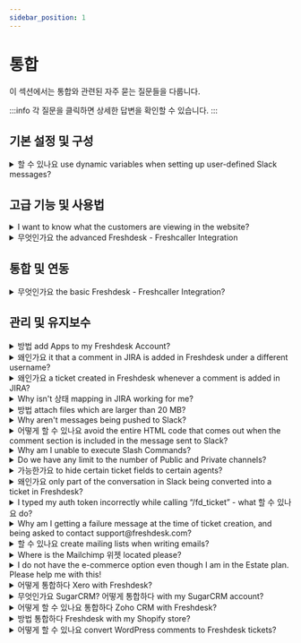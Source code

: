 ```yaml
---
sidebar_position: 1
---
```


# 통합

이 섹션에서는 통합와 관련된 자주 묻는 질문들을 다룹니다.

:::info
각 질문을 클릭하면 상세한 답변을 확인할 수 있습니다.
:::


## 기본 설정 및 구성

<details>
<summary>할 수 있나요 use dynamic variables when setting up user-defined Slack messages?</summary>

<p ><span style={{ fontSize: "16px" }}>Yes, this is possible- however, please use the following variables for ticket description, last public note, and last private note so that only the text content of the description and notes is sent to Slack; otherwise, the <strong>HTML tags </strong>will get pushed to slack as well.</span></p><ul><li ><span style={{ fontSize: "16px" }}></span><span style={{ fontSize: "16px" }}>Use `{{ticket.description_text}}` in place of {{ticket.description}</span></li><li ><span style={{ fontSize: "16px" }}></span><span style={{ fontSize: "16px" }}>Use `{{ticket.latest_public_comment_text}}` in place of `{{ticket.latest_public_comment}}`</span><span style={{ fontSize: "16px" }}></span><span style={{ fontSize: "16px" }}></span></li><li ><span style={{ fontSize: "16px" }}>Use `{{ticket.latest_private_comment_text}}` in place of `{{ticket.latest_private_comment}}`</span></li></ul>

</details>


## 고급 기능 및 사용법

<details>
<summary>I want to know what the customers are viewing in the website?</summary>

<p>With the Freshmarketer integration, you can now view customer sessions on every ticket generated in Freshdesk. A session replay is a recording of the customer’s journey on a website or within a web application.</p><p><br /></p><p>Benefits of this Session replay integration:</p><p><br /></p><ul><li dir="ltr"><p>Get context about the issue that the customer has been facing, without having to ask them to elaborate the issue. For e.g. If a customer has been facing trouble with routing emails, you can look at the session replay and understand what went wrong.</p></li><li dir="ltr"><p>Lesser email threads leading to decrease in resolution time.</p></li><li dir="ltr"><p>Understand which part of your website/product is confusing to the customer. </p></li><li dir="ltr"><p>Reduces the need to ask customers for screenshots. Instead replay the sessions. </p></li><li dir="ltr"><p>Identify the solution articles visited by the customer to make sure that the support agent does not suggest the same. </p></li></ul><p><br /></p><p>Please refer this <a href="https://support.freshdesk.com/support/solutions/articles/235353-how-to-integrate-freshmarketer-s-session-replay-with-freshdesk-" target="_blank" rel="noreferrer noopener">link</a> for more details.</p><p><br /></p>

</details>

<details>
<summary>무엇인가요 the advanced Freshdesk - Freshcaller Integration</summary>

<p><span>Apart from attending your calls, providing post-call support by converting calls into tickets within Freshdesk, the advanced Freshdesk - Freshcaller integration also helps you <strong>manage your calls within your Freshdesk account </strong>without having to switch tabs to go to your Freshcaller account. </span></p>

</details>


## 통합 및 연동

<details>
<summary>무엇인가요 the basic Freshdesk - Freshcaller Integration?</summary>

<p>The basic Freshdesk - Freshcaller integration helps you convert the calls you manage within your Freshcaller account as tickets in Freshdesk. You can follow-up on your calls, i.e, provide post-call support via Freshdesk and also document them for future context. </p><p><br /></p>

</details>


## 관리 및 유지보수

<details>
<summary>방법 add Apps to my Freshdesk Account?</summary>

<p><span dir="ltr" style={{ fontSize: "16px" }}>You can add apps to your Freshdesk account from the Freshdesk Apps Gallery. <span dir="ltr" style={{ fontSize: "16px" }}>Based on an app's complexity and the availability of its features, it is either free or comes with a charge.</span></span></p><p><br /></p><p><span dir="ltr" style={{ fontSize: "16px" }}>To install an app,</span></p><p><br /></p><ul><li><span dir="ltr" style={{ fontSize: "16px" }}>Go to &nbsp;<strong dir="ltr">Admin&nbsp;</strong>&gt;<strong dir="ltr">&nbsp;Support Operations&nbsp;</strong>&gt;<strong dir="ltr">&nbsp;Apps</strong> &gt;<strong dir="ltr">&nbsp;Marketplace</strong></span></li><li><span dir="ltr" style={{ fontSize: "16px" }}>Search for the app you wish to add and click <strong dir="ltr">Install.</strong></span></li><li><span dir="ltr" style={{ fontSize: "16px" }}>Under <strong dir="ltr">Settings,&nbsp;</strong>configure your <strong>Freshdesk</strong><strong dir="ltr">Domain URL&nbsp;</strong>and <strong dir="ltr">API Key.</strong></span></li></ul><p></p><p><strong dir="ltr"><br /></strong></p><p><strong dir="ltr"><img src="#" style={{ width: "684px" }} class="fr-fic fr-fil fr-dib fr-bordered" /></strong></p><p><br /></p><p dir="ltr"><span dir="ltr" style={{ fontSize: "16px" }}>Your Freshdesk URL will be in the format <span style={{ color: "rgb(44, 130, 201)" }}>&lt;<a dir="ltr" href="//yourcompanyname.freshdesk.com">yourcompanyname&gt;.freshdesk.com</a></span>. You can fetch the URL from your address bar.</span></p><p dir="ltr"><br /></p><p dir="ltr"><img src="#" style={{ width: "684px" }} class="fr-fic fr-fil fr-dib fr-bordered" /></p><p dir="ltr"><br /><span dir="ltr" style={{ fontSize: "16px" }}>To fetch your API Key,</span></p><p dir="ltr" style={{ fontSize: "16px" }}><span style={{ fontSize: "16px" }}><br /></span></p><p dir="ltr" style={{ fontSize: "16px" }}><span style={{ fontSize: "16px" }}>Go to <strong>Profile icon&nbsp;</strong>&gt;<strong>&nbsp;Profile settings</strong> &gt;<strong>&nbsp;Your API Key</strong></span></p><p dir="ltr"><br /></p><p dir="ltr"><strong dir="ltr"><img src="#" style={{ width: "684px" }} class="fr-fic fr-fil fr-dib fr-bordered" /></strong><br /></p><p><span dir="ltr" style={{ fontSize: "16px" }}><strong dir="ltr"><br /></strong></span></p>

</details>

<details>
<summary>왜인가요 it that a comment in JIRA is added in Freshdesk under a different username?</summary>

<p ><span rel="tempredactor" style={{ fontSize: "16px" }}>When a user posts a comment in JIRA, an equivalent account is created in Freshdesk with one's JIRA email and the note is added to the Freshdesk ticket. </span></p><p ><br /></p><p ><span rel="tempredactor" style={{ fontSize: "16px" }}>If the email address of the user is <strong>hidden</strong> in JIRA settings, the JIRA integration in your helpdesk will not be able to fetch it, and so a generic one will be used.</span></p><p ><br /></p><p ><span rel="tempredactor" style={{ fontSize: "16px" }}><br /></span></p><p><br /></p>

</details>

<details>
<summary>왜인가요 a ticket created in Freshdesk whenever a comment is added in JIRA?</summary>

<p ><span style={{ fontSize: "16px" }}>This usually happens when you configure notifications in JIRA and it is linked to one of the support addresses configured in Freshdesk. </span></p><p ><br /></p><p ><span style={{ fontSize: "16px" }}>You can just remove the support email address from the <strong>notification settings </strong>within JIRA to prevent this.</span></p>

</details>

<details>
<summary>Why isn't 상태 mapping in JIRA working for me?</summary>

<p>To understand why the status mapping in JIRA is not working,<br /><br />1. Navigate to <strong dir="ltr">Admin -&gt; Support Operations -&gt; Apps -&gt; JIRA Plus app settings -&gt; General Settings</strong> to check how the status sync between JIRA and Freshdesk is setup.<br /><br /><img src="#" style={{ width: "auto" }} class="fr-fic fr-fil fr-dib" /></p><p><br /></p><p style={{ boxSizing: "border-box", marginBottom: "0px", marginLeft: "0px", fontSize: "inherit", lineHeight: "1.6", wordBreak: "normal", overflowWrap: "break-word" }}>2. Also, verify how your custom statuses on Freshdesk is mapped to the issue status on Jira<br /><br /><img src="#" style={{ width: "auto" }} class="fr-fic fr-fil fr-dib" /></p><p style={{ boxSizing: "border-box", marginBottom: "0px", marginLeft: "0px", fontSize: "inherit", lineHeight: "1.6", wordBreak: "normal", overflowWrap: "break-word" }}><br /></p><p><br /></p>

</details>

<details>
<summary>방법 attach files which are larger than 20 MB?</summary>

<p>Freshdesk has many 3rd party integrations like Dropbox or OneDrive with which agents/customers can use to send files larger than 20 MB. To set up the integrations with Google Drive, refer to <a href="https://support.freshdesk.com/solution/articles/232355-the-google-drive-app" target="_blank" rel="noreferrer noopener">this article</a> and for Dropbox, you can click <a href="https://support.freshdesk.com/support/solutions/articles/55359-the-dropbox-app" target="_blank" rel="noreferrer noopener">here</a>.</p><p><br /></p>

</details>

<details>
<summary>Why aren't messages being pushed to Slack?</summary>

<p><span style={{ fontSize: "16px" }}>Please check if the corresponding channel is configured under <strong dir="ltr">Admin -&gt; Support Operations -&gt; Apps -&gt; Slack -&gt; Edit. </strong></span></p><p><br /></p><p><span style={{ fontSize: "16px" }}>If the channel has been<strong> deleted</strong>, the messages will not be pushed to the Slack channel. </span></p>

</details>

<details>
<summary>어떻게 할 수 있나요 avoid the entire HTML code that comes out when the comment section is included in the message sent to Slack?</summary>

<p><span style={{ fontSize: "16px" }}>When you are using dynamic variables to configure custom messages for Slack, please use the following variables for<strong> ticket description, last public note, and last private note</strong> so that only the text content of the description and notes is sent to Slack. </span></p><p><span style={{ fontSize: "16px" }}><br /></span></p><p><span style={{ fontSize: "16px" }}>Otherwise, the <strong>HTML</strong> tags will get pushed to slack as well.</span></p><p><br /></p><p ><span style={{ fontSize: "16px" }}>You can replace the placeholder with <strong>`{{ticket.description_text}}` or `{{ticket.description | strip_html}}` instead of `{{ticket.description}}`</strong> and this will just have the text portion included in the notification.</span></p><p ><br /></p><p ><br /></p><p ><span style={{ fontSize: "16px" }}><br /></span></p>

</details>

<details>
<summary>Why am I unable to execute Slash Commands?</summary>

<p><span style={{ fontSize: "16px" }}>Please check the following in the Slack app:</span></p><p><span style={{ fontSize: "16px" }}></span></p><p><span dir="ltr" style={{ fontSize: "16px" }}>1. Make sure <strong>"</strong><strong>Allow Slash Commands" </strong>is checked in the app configuration page. Please navigate to <strong>Admin -&gt; Support Operations -&gt; Apps -&gt;</strong> click on slash integration to see the settings (gear icon) where you could see this configuration. </span></p><p><br /></p><p><span style={{ fontSize: "16px" }}>2. Make sure that the<strong> correct Slash command token</strong> (obtainable when you create the slash command) is copied to Freshdesk-Slack app settings page.</span></p><p><br /></p><p><span style={{ fontSize: "16px" }}>3. Make sure the <strong>&lt;user API token&gt;</strong> entered along with the /fd_ticket command is the right one.</span></p><p><br /></p>

</details>

<details>
<summary>Do we have any limit to the number of Public and Private channels?</summary>

<p ><span style={{ fontSize: "16px" }}>Yes, the integration allows only <strong>20 private and public channels</strong>. </span></p><p ><br /></p><p ><span style={{ fontSize: "16px" }}>Of these, at least one channel should be available as Public (independent of the private channels).</span></p>

</details>

<details>
<summary>가능한가요 to hide certain ticket fields to certain agents?</summary>

<p>You can integrate Freshdesk with the app called 'Hide/Disable Ticket Fields'. </p><p><br /></p><p>When there are several irrelevant default and custom Ticket fields it is time-consuming for an agent to scroll through these fields while creating/updating a ticket. All Ticket fields except the mandatory fields will be available to Hide and/or Disable.<br />- Ability to display tickets fields relevant to agents<br />- Useful when a ticket field is used to hold background information that is of no relevance of value to an agent<br />- Reduce unnecessary clutter on agents’ interface<br />- Improve agents’ productivity</p><p><br /></p><p>Refer this <a href="https://apps.freshdesk.com/hidedisable_ticket_fields/" target="_blank" rel="noreferrer noopener">link</a> for more details.</p><p><br /></p><p><br /></p>

</details>

<details>
<summary>왜인가요 only part of the conversation in Slack being converted into a ticket in Freshdesk?</summary>

<p ><span style={{ fontSize: "16px" }}>As per the integration, the latest <strong>200 messages</strong> would only be included in the text of the ticket. </span></p><p><br /></p><p><span style={{ fontSize: "16px" }}>The<strong> text content</strong> only from conversations will be included in the ticket. All files attached and snippets will be available as a clickable Slack link in your ticket.</span></p><p><br /></p><p ><span style={{ fontSize: "16px" }}></span><br /></p><p ><br /></p>

</details>

<details>
<summary>I typed my auth token incorrectly while calling “/fd_ticket” - what 할 수 있나요 do?</summary>

<p><span style={{ fontSize: "16px" }}>You may call the <strong>slash command</strong> again with the correct token, and the app will override the previously-stored incorrect one. </span></p><p><br /></p><p><span style={{ fontSize: "16px" }}>Please navigate to <strong dir="ltr">Admin -&gt; Support Operations -&gt; Apps -&gt; Slack</strong> where this could be checked and modified. </span></p>

</details>

<details>
<summary>Why am I getting a failure message at the time of ticket creation, and being asked to contact support@freshdesk.com?</summary>

<p ><span style={{ fontSize: "16px" }}>This could happen due to the following reasons: </span></p><ul><li ><span style={{ fontSize: "16px" }}>The ticket <strong>format or description</strong> is incorrect.</span></li><li><span style={{ fontSize: "16px" }}>Ticket creation is done without <strong>mandatory</strong> fields (priority, source etc).</span></li><li ><span style={{ fontSize: "16px" }}>Slack is not able to process certain details to Freshdesk.</span></li></ul><p ><br /></p><p ><span style={{ fontSize: "16px" }}><br /></span></p>

</details>

<details>
<summary>할 수 있나요 create mailing lists when writing emails?</summary>

<p>You cannot create mailing lists in Freshdesk. However, you can make use of the Mailchimp integration with Freshdesk to create mailing lists in Mailchimp and to send out emails in bulk. Please refer this<a href="https://support.freshdesk.com/support/solutions/articles/41745-the-mailchimp-app" target="_blank" rel="noreferrer noopener"> link </a>for more details about Mailchimp.</p>

</details>

<details>
<summary>Where is the Mailchimp 위젯 located please?</summary>

<p><span style={{ fontSize: "16px" }}>Please navigate to <strong>"apps.freshdesk.com"</strong> and search for MailChimp to install this. Kindly make sure you have a MailChimp account to integrate with Freshdesk. </span></p><p><span style={{ fontSize: "16px" }}><br /></span></p><p><span style={{ fontSize: "16px" }}>Once this is successfully added to your helpdesk, the <strong>MailChimp widget </strong>would be available inside the contacts under the customers' tab. </span></p><p><span style={{ fontSize: "16px" }}><br /></span></p><p><span style={{ fontSize: "16px" }}>For instance, you click on that widget inside a contact say, Alex - a window with two tabs namely,<strong> campaigns and mailing lists</strong> would open with several options underneath that would allow you to select which to subscribe and unsubscribe appropriately. </span></p>

</details>

<details>
<summary>I do not have the e-commerce option even though I am in the Estate plan. Please help me with this!</summary>

<p ><span style={{ fontSize: "16px" }}>E-commerce is a recently developed platform on Freshdesk which would enable you to bring the Ebay channel into the helpdesk. This is a feature enabled upon request and so kindly contact us on<strong > support@freshdesk.com</strong> in order to bring this as an option on the admin tab. </span></p><p ><span style={{ fontSize: "16px" }}><br /></span></p><p ><span style={{ fontSize: "16px" }}>Once this is enabled, you could see this in <strong dir="ltr">Admin -&gt; Channels -&gt; E-commerce</strong> where you can add a new account. This new account would need your eBay site information and you would be able to assign product, group and such. </span></p>

</details>

<details>
<summary>어떻게 통합하다 Xero with Freshdesk?</summary>

<p><span style={{ fontSize: "16px" }}>Xero is an <strong>Invoicing Tool </strong>which you could integrate with Freshdesk. Using this integration, you would be able to view information about the invoices sent to the requester of the ticket, within that <strong>ticket's details page</strong>. </span></p><p><br /></p><p><span style={{ fontSize: "16px" }}>You could <strong>track time for tickets </strong>in Freshdesk and <strong>send invoices </strong>for support, using the Xero integration.</span></p><p><span style={{ fontSize: "16px" }}><br /></span></p><p><span style={{ fontSize: "16px" }}>You could integrate Xero with your Freshdesk Account, by navigating to <strong dir="ltr">Admin -&gt; Su -&gt; Apps -&gt; Get More Apps--&gt;Time Tracking &amp; Billing--&gt;Xero--&gt;Install</strong>. </span></p><p><br /></p><p><span style={{ fontSize: "16px" }}>You would be asked to login to your Xero Account to authorize the integration.</span></p>

</details>

<details>
<summary>무엇인가요 SugarCRM? 어떻게 통합하다 with my SugarCRM account?</summary>

<p>SugarCRM is a Customer Relationship Management tool, which is used to track and keep a record of your customer profiles. To provide a better context of customer information to the agents working on your Freshdesk Account, you could integrate SugarCRM with Freshdesk.</p><p><br /></p><p dir="ltr">To integrate SugarCRM, navigate to <strong>Admin &gt; Support Operations &gt; Apps &gt; Get More Apps &gt; CRM &gt; SugarCRM &gt; Install</strong>. This would install the app on your account. You could then configure the app by entering the SugarCRM account URL and credentials. </p>

</details>

<details>
<summary>어떻게 할 수 있나요 통합하다 Zoho CRM with Freshdesk?</summary>

<p>Zoho CRM is a web-based customer relationship management application that has a native integration in Freshdesk. This integration would allow you to fetch requester information from this tool which is available in the contact details as well as tickets detail page. </p><p><br /></p><p>Please navigate to <strong dir="ltr">Admin -&gt; Support Operations -&gt; Apps -&gt; Get more apps -&gt; choose to install Zoho CRM. </strong></p><p>The integration will ask for the Auth Token which can be taken from your Zoho CRM account. For more information, please navigate to this <a href="https://support.freshdesk.com/support/solutions/articles/42657-the-zoho-crm-app" rel="noreferrer noopener">link</a> to set this up. </p><p><br /></p><p><br /></p><p><br /></p><p><br /></p>

</details>

<details>
<summary>방법 통합하다 Freshdesk with my Shopify store?</summary>

<p>At times, you would want to integrate your helpdesk with Shopify so that you can bring your customers' details into the helpdesk.</p><p><br /></p><p dir="ltr">Navigate to <strong>Admin &gt; Support Operations &gt; Apps &gt; Get more apps</strong> and search for Shopify.</p><p>For further instructions on installation and app's capabilities, please refer <a href="https://support.freshdesk.com/support/solutions/articles/195382-the-shopify-app" rel="noreferrer noopener" target="_blank">this</a> article.</p>

</details>

<details>
<summary>어떻게 할 수 있나요 convert WordPress comments to Freshdesk tickets?</summary>

<p style={{ boxSizing: "border-box", marginBottom: "0px", marginLeft: "0px", fontSize: "13px", lineHeight: "18px", wordBreak: "normal", overflowWrap: "break-word", textAlign: "justify" }}>You can create tickets for the comments on your WordPress website using the Freshdesk plugin for WordPress.</p><p ><br /></p><p dir="ltr" style={{ textAlign: "justify" }}>You can create a ticket for every comment a user writes on your WordPress site users to log in to Freshdesk. To do so, you first need to install the <a href="https://wordpress.org/plugins/freshdesk-support/" rel="noopener noreferrer" target="_blank">Freshdesk WordPress plugin</a>. You can install the plugin from the plugins directory if your site runs on self-hosted WordPress. If you use WordPress.com, you need to be on the <a href="https://wordpress.com/pricing/" rel="noreferrer" target="_blank">Business plan or above</a> to install this plugin.<span dir="ltr" style={{ color: "rgb(0, 0, 0)", fontFamily: "-apple-system, system-ui, \"Segoe UI\", Roboto, \"Helvetica Neue\", Arial, sans-serif", fontSize: "13px", fontWeight: "400", textAlign: "justify", textIndent: "0px" }}></span></p><p style={{ textAlign: "justify" }}><br /></p><p style={{ boxSizing: "border-box", marginBottom: "0px", marginLeft: "0px", fontSize: "13px", lineHeight: "18px", wordBreak: "normal", overflowWrap: "break-word", textAlign: "justify" }}><a href="https://support.freshdesk.com/support/solutions/articles/50000001054-converting-wordpress-comments-to-freshdesk-tickets" rel="noopener noreferrer" style={{ boxSizing: "border-box", color: "rgb(44, 92, 197)" }} target="_blank">Click here</a> to read a step-by-step guide on embedding solution articles and the contact form on Shopify in more detail.</p>

</details>

